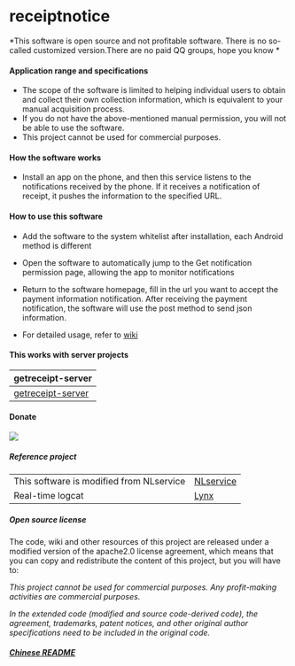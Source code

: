 # receiptnotice

*This software is open source and not profitable software. There is no so-called customized version.There are no paid QQ groups, hope you know
*



#### Application range and specifications
- The scope of the software is limited to helping individual users to obtain and collect their own collection information, which is equivalent to your manual acquisition process.
- If you do not have the above-mentioned manual permission, you will not be able to use the software.
- This project cannot be used for commercial purposes.

#### How the software works

- Install an app on the phone, and then this service listens to the notifications received by the phone. If it receives a notification of receipt, it pushes the information to the specified URL.

#### How to use this software

- Add the software to the system whitelist after installation, each Android method is different

- Open the software to automatically jump to the Get notification permission page, allowing the app to monitor notifications

- Return to the software homepage, fill in the url you want to accept the payment information notification. After receiving the payment notification, the software will use the post method to send json information.

- For detailed usage, refer to [wiki](https://github.com/WeihuaGu/receiptnotice/wiki)

#### This works with server projects

| getreceipt-server |
|:-|
| [getreceipt-server](https://github.com/WeihuaGu/getreceipt-server) |

#### Donate
[![](https://img.shields.io/badge/%E6%8D%90%E5%8A%A9-%E6%94%AF%E4%BB%98%E5%AE%9D%7C%E5%BE%AE%E4%BF%A1%7CPayPal-green.svg)](https://donate.indiv.dynv6.net/)


##### Reference project
| ||
|-|-|
| This software is modified from NLservice | [NLservice](https://github.com/WHD597312/NLservice) |
| Real-time logcat | [Lynx](https://github.com/pedrovgs/Lynx) |

##### Open source license
The code, wiki and other resources of this project are released under a modified version of the apache2.0 license agreement, which means that you can copy and redistribute the content of this project, but you will have to:

*This project cannot be used for commercial purposes. Any profit-making activities are commercial purposes.*

*In the extended code (modified and source code-derived code), the agreement, trademarks, patent notices, and other original author specifications need to be included in the original code.*

##### [Chinese README](https://github.com/WeihuaGu/receiptnotice/blob/master/README-zh.md)
